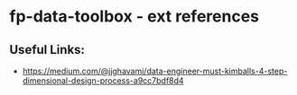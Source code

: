 # fp-data-toolbox - ext references

## Useful Links:

- https://medium.com/@jjghavami/data-engineer-must-kimballs-4-step-dimensional-design-process-a9cc7bdf8d4